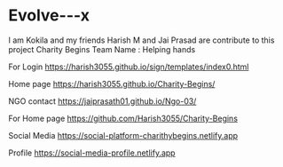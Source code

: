 # Evolve---x
I am Kokila and my friends Harish M and Jai Prasad are contribute to this project Charity Begins 
Team Name : Helping hands

For Login 
https://harish3055.github.io/sign/templates/index0.html

Home page 
https://harish3055.github.io/Charity-Begins/

NGO contact
https://jaiprasath01.github.io/Ngo-03/

For Home page 
https://github.com/Harish3055/Charity-Begins

Social Media
https://social-platform-charithybegins.netlify.app

Profile
https://social-media-profile.netlify.app
